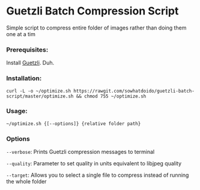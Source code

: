 Guetzli Batch Compression Script
===

Simple script to compress entire folder of images rather than doing them one at a tim

### Prerequisites:
Install [Guetzli](https://github.com/google/guetzli). Duh.

### Installation:
`curl -L -o ~/optimize.sh https://rawgit.com/sowhatdoido/guetzli-batch-script/master/optimize.sh && chmod 755 ~/optimize.sh`

### Usage:
`~/optimize.sh {[--options]} {relative folder path}`


### Options
`--verbose`: Prints Guetzli compression messages to terminal

`--quality`: Parameter to set quality in units equivalent to libjpeg quality

`--target`: Allows you to select a single file to compress instead of running the whole folder
